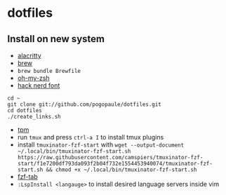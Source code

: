 # dotfiles

## Install on new system

- [alacritty](https://github.com/alacritty/alacritty#installation) 
- [brew](https://brew.sh/)
- `brew bundle Brewfile`
- [oh-my-zsh](https://github.com/ohmyzsh/ohmyzsh#basic-installation)
- [hack nerd font](https://www.nerdfonts.com/font-downloads)

```
cd ~
git clone git://github.com/pogopaule/dotfiles.git
cd dotfiles
./create_links.sh
```

- [tpm](https://github.com/tmux-plugins/tpm#installation)
- run `tmux` and press `ctrl-a I` to install tmux plugins
- install `tmuxinator-fzf-start` with `wget --output-document ~/.local/bin/tmuxinator-fzf-start.sh https://raw.githubusercontent.com/camspiers/tmuxinator-fzf-start/f1e7200df793da093f2b04f732e1554453940074/tmuxinator-fzf-start.sh && chmod +x ~/.local/bin/tmuxinator-fzf-start.sh`
- [fzf-tab](https://github.com/Aloxaf/fzf-tab#oh-my-zsh) 
- `:LspInstall <langauge>` to install desired language servers inside vim
